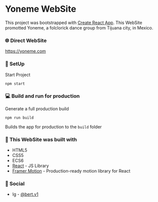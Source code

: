 # Yoneme WebSite

This project was bootstrapped with [Create React App](https://github.com/facebook/create-react-app).
This WebSite promotted Yoneme, a folclorick dance group from Tijuana city, in Mexico.

### :globe_with_meridians: Direct WebSite

https://yoneme.com

### :space_invader: SetUp

Start Project

`npm start`

### :computer: Build and run for production

Generate a full production build

`npm run build`

Builds the app for production to the `build` folder

### :wrench: This WebSite was built with

- HTML5
- CSS5
- ECS6
- [React](https://react.dev/) - JS Library
- [Framer Motion](https://www.framer.com/motion/?utm_source=google&utm_medium=adwords&utm_campaign=TW-WW-All-GS-UA-Traffic-20190326-Brand.Bmm_) - Production-ready motion library for React

### :wave: Social

- Ig - [@bert.v1](https://www.instagram.com/bert.v1/)
